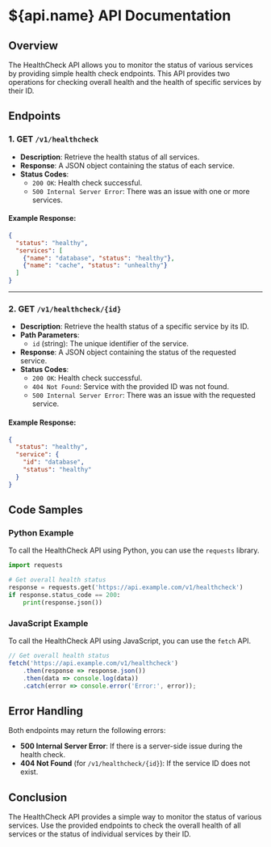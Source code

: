 # ${api.name} API Documentation

## Overview
The HealthCheck API allows you to monitor the status of various services by providing simple health check endpoints. This API provides two operations for checking overall health and the health of specific services by their ID.

## Endpoints

### 1. GET `/v1/healthcheck`

- **Description**: Retrieve the health status of all services.
- **Response**: A JSON object containing the status of each service.
- **Status Codes**:
  - `200 OK`: Health check successful.
  - `500 Internal Server Error`: There was an issue with one or more services.

#### Example Response:
```json
{
  "status": "healthy",
  "services": [
    {"name": "database", "status": "healthy"},
    {"name": "cache", "status": "unhealthy"}
  ]
}
```

---

### 2. GET `/v1/healthcheck/{id}`

- **Description**: Retrieve the health status of a specific service by its ID.
- **Path Parameters**:
  - `id` (string): The unique identifier of the service.
- **Response**: A JSON object containing the status of the requested service.
- **Status Codes**:
  - `200 OK`: Health check successful.
  - `404 Not Found`: Service with the provided ID was not found.
  - `500 Internal Server Error`: There was an issue with the requested service.

#### Example Response:
```json
{
  "status": "healthy",
  "service": {
    "id": "database",
    "status": "healthy"
  }
}
```

## Code Samples

### Python Example

To call the HealthCheck API using Python, you can use the `requests` library.

```python
import requests

# Get overall health status
response = requests.get('https://api.example.com/v1/healthcheck')
if response.status_code == 200:
    print(response.json())

```

### JavaScript Example

To call the HealthCheck API using JavaScript, you can use the `fetch` API.

```javascript
// Get overall health status
fetch('https://api.example.com/v1/healthcheck')
    .then(response => response.json())
    .then(data => console.log(data))
    .catch(error => console.error('Error:', error));

```

## Error Handling

Both endpoints may return the following errors:
- **500 Internal Server Error**: If there is a server-side issue during the health check.
- **404 Not Found** (for `/v1/healthcheck/{id}`): If the service ID does not exist.

## Conclusion

The HealthCheck API provides a simple way to monitor the status of various services. Use the provided endpoints to check the overall health of all services or the status of individual services by their ID.
